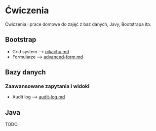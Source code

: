 # Ćwiczenia

Ćwiczenia i prace domowe do zajęć z baz danych, Javy, Bootstrapa itp.

## Bootstrap

- Grid system --> [pikachu.md](exercises/bootstrap/pikachu.md)
- Formularze --> [advanced-form.md](exercises/bootstrap/advanced-form.md)

## Bazy danych

### Zaawansowane zapytania i widoki

- Audit log --> [audit-log.md](exercises/databases/advancedqueries/audit-log.md)

## Java

TODO